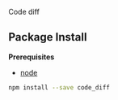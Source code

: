 Code diff

Package Install
---------------

**Prerequisites**
- [node](http://nodejs.org/)

```bash
npm install --save code_diff
```
